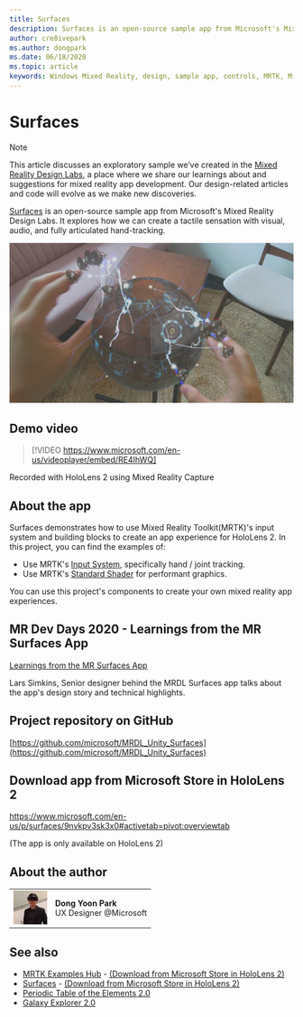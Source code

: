 ```yaml
---
title: Surfaces
description: Surfaces is an open-source sample app from Microsoft's Mixed Reality Design Labs. It explores how we can create a tactile sensation with visual, audio, and fully articulated hand-tracking.
author: cre8ivepark
ms.author: dongpark
ms.date: 06/18/2020
ms.topic: article
keywords: Windows Mixed Reality, design, sample app, controls, MRTK, Mixed Reality Toolkit, Unity, sample apps, example apps, open source, Microsoft Store, HoloLens, mixed reality headset, windows mixed reality headset, virtual reality headset
---
```



# Surfaces

>[!NOTE]
>This article discusses an exploratory sample we’ve created in the [Mixed Reality Design Labs](https://github.com/Microsoft/MRDesignLabs_Unity), a place where we share our learnings about and suggestions for mixed reality app development. Our design-related articles and code will evolve as we make new discoveries.

[Surfaces](https://github.com/microsoft/MRDL_Unity_Surfaces)  is an open-source sample app from Microsoft's Mixed Reality Design Labs. It explores how we can create a tactile sensation with visual, audio, and fully articulated hand-tracking.

![Surfaces](images/MRDL_Surfaces_1.jpg)

## Demo video 
> [!VIDEO https://www.microsoft.com/en-us/videoplayer/embed/RE4IhWQ]

Recorded with HoloLens 2 using Mixed Reality Capture

## About the app
Surfaces demonstrates how to use Mixed Reality Toolkit(MRTK)'s input system and building blocks to create an app experience for HoloLens 2. In this project, you can find the examples of:
- Use MRTK's [Input System](https://microsoft.github.io/MixedRealityToolkit-Unity/Documentation/Input/Overview.html), specifically hand / joint tracking.
- Use MRTK's [Standard Shader](https://microsoft.github.io/MixedRealityToolkit-Unity/Documentation/README_MRTKStandardShader.html) for performant graphics.

You can use this project's components to create your own mixed reality app experiences.

## MR Dev Days 2020 - Learnings from the MR Surfaces App
[Learnings from the MR Surfaces App](https://channel9.msdn.com/Shows/Docs-Mixed-Reality/Learnings-from-the-MR-Surfaces-App)

Lars Simkins, Senior designer behind the MRDL Surfaces app talks about the app's design story and technical highlights.

## Project repository on GitHub
[https://github.com/microsoft/MRDL_Unity_Surfaces](https://github.com/microsoft/MRDL_Unity_Surfaces)

## Download app from Microsoft Store in HoloLens 2
https://www.microsoft.com/en-us/p/surfaces/9nvkpv3sk3x0#activetab=pivot:overviewtab

(The app is only available on HoloLens 2)

## About the author

<table style="border-collapse:collapse" padding-left="0px">
<tr>
<td style="border-style: none" width="60px"><img alt="Picture of Dong Yoon Park" width="60" height="60" src="images/dongyoonpark.jpg"></td>
<td style="border-style: none"><b>Dong Yoon Park</b><br>UX Designer @Microsoft</td>
</tr>
</table>

## See also

* [MRTK Examples Hub](https://microsoft.github.io/MixedRealityToolkit-Unity/Documentation/README_ExampleHub.html) - [(Download from Microsoft Store in HoloLens 2)](https://www.microsoft.com/en-us/p/mrtk-examples-hub/9mv8c39l2sj4)
* [Surfaces](sampleapp-surfaces.md) - [(Download from Microsoft Store in HoloLens 2)](https://www.microsoft.com/en-us/p/surfaces/9nvkpv3sk3x0)
* [Periodic Table of the Elements 2.0](https://medium.com/@dongyoonpark/bringing-the-periodic-table-of-the-elements-app-to-hololens-2-with-mrtk-v2-a6e3d8362158)
* [Galaxy Explorer 2.0](galaxy-explorer-update.md)
